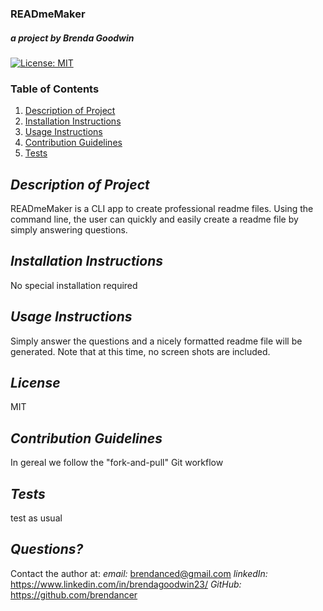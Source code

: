 ### READmeMaker
##### *a project by* Brenda Goodwin




 [![License: MIT](https://img.shields.io/badge/License-MIT-yellow.svg)](https://opensource.org/licenses/MIT)

  ### Table of Contents
  1. [Description of Project](#description)
  2. [Installation Instructions](#installation)
  3. [Usage Instructions](#usage)
  4. [Contribution Guidelines](#contribution)
  5. [Tests](#tests)

  
  ## *Description of Project* <a name="description"></a>

   READmeMaker is a CLI app to create professional readme files. Using the command line, the user can quickly and easily create a readme file by simply answering questions.

  ## *Installation Instructions* <a name="installation"></a>

  No special installation required

  ## *Usage Instructions* <a name="usage"></a>

  Simply answer the questions and a nicely formatted readme file will be generated. Note that at this time, no screen shots are included.

  ## *License*

  MIT


  ## *Contribution Guidelines* <a name="contribution"></a>

  In gereal we follow the "fork-and-pull" Git workflow

  ## *Tests* <a name="tests"></a>

  test as usual

  ## *Questions?*

  Contact the author at:
  *email:* brendanced@gmail.com 
  *linkedIn:*  https://www.linkedin.com/in/brendagoodwin23/
  *GitHub:*  https://github.com/brendancer

  





